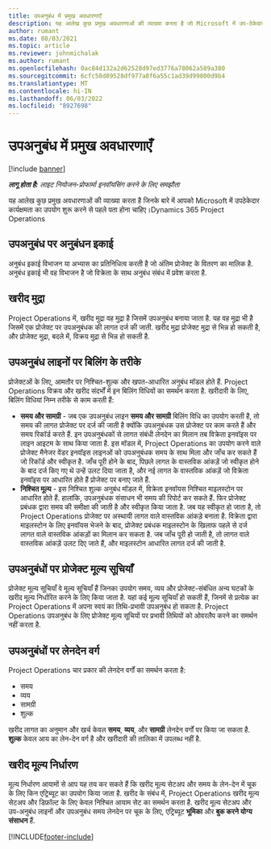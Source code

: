 ```yaml
---
title: उपअनुबंध में प्रमुख अवधारणाएँ
description: यह आलेख कुछ प्रमुख अवधारणाओं की व्याख्या करता है जो Microsoft में उप-ठेकेदारी पर लागू होती हैं।Dynamics 365 Project Operations
author: rumant
ms.date: 08/03/2021
ms.topic: article
ms.reviewer: johnmichalak
ms.author: rumant
ms.openlocfilehash: 0ac84d132a2d62528d97ed3776a78062a589a380
ms.sourcegitcommit: 6cfc50d89528df977a8f6a55c1ad39d99800d9b4
ms.translationtype: MT
ms.contentlocale: hi-IN
ms.lasthandoff: 06/03/2022
ms.locfileid: "8927698"
---
```

# <a name="key-concepts-in-subcontracting"></a>उपअनुबंध में प्रमुख अवधारणाएँ

[!include [banner](../../includes/dataverse-preview.md)]

_**लागू होता है:** लाइट नियोजन-प्रोफार्मा इनवॉयसिंग करने के लिए समझौता_

यह आलेख कुछ प्रमुख अवधारणाओं की व्याख्या करता है जिनके बारे में आपको Microsoft में उपठेकेदार कार्यक्षमता का उपयोग शुरू करने से पहले पता होना चाहिए।Dynamics 365 Project Operations

## <a name="contracting-unit-on-the-subcontract"></a>उपअनुबंध पर अनुबंधन इकाई

अनुबंध इकाई विभाजन या अभ्यास का प्रतिनिधित्व करती है जो अंतिम प्रोजेक्ट के वितरण का मालिक है. अनुबंध इकाई भी वह विभाजन है जो विक्रेता के साथ अनुबंध संबंध में प्रवेश करता है.

## <a name="purchase-currency"></a>खरीद मुद्रा

Project Operations में, खरीद मुद्रा वह मुद्रा है जिसमें उपअनुबंध बनाया जाता है. यह वह मुद्रा भी है जिसमें एक प्रोजेक्ट पर उपअनुबंधक की लागत दर्ज की जाती. खरीद मुद्रा प्रोजेक्ट मुद्रा से भिन्न हो सकती है, और प्रोजेक्ट मुद्रा, बदले में, विक्रय मुद्रा से भिन्न हो सकती है.

## <a name="billing-methods-on-subcontract-lines"></a>उपअनुबंध लाइनों पर बिलिंग के तरीके

प्रोजेक्टओं के लिए, आमतौर पर निश्चित-शुल्क और खपत-आधारित अनुबंध मॉडल होते हैं. Project Operations विक्रय और खरीद संदर्भों में इन बिलिंग विधियों का समर्थन करता है. खरीदारी के लिए, बिलिंग विधियां निम्न तरीके से काम करती हैं:

- **समय और सामग्री** - जब एक उपअनुबंध लाइन **समय और सामग्री** बिलिंग विधि का उपयोग करती है, तो समय की लागत प्रोजेक्ट पर दर्ज की जाती है क्योंकि उपअनुबंधक उस प्रोजेक्ट पर काम करते हैं और समय रिकॉर्ड करते हैं. इन उपअनुबंधकों से लागत संबंधी लेनदेन का मिलान तब विक्रेता इनवॉइस पर लाइन आइटम के साथ किया जाता है. इस मॉडल में, Project Operations का उपयोग करने वाले प्रोजेक्ट मैनेजर वेंडर इनवॉइस लाइनओं को उपअनुबंधक समय के साथ मिला और जाँच कर सकते हैं जो रिकॉर्ड और स्वीकृत है. जाँच पूरी होने के बाद, पिछले लागत के वास्तविक आंकड़ें जो स्वीकृत होने के बाद दर्ज किए गए थे उन्हें उलट दिया जाता है, और नई लागत के वास्तविक आंकड़ें जो विक्रेता इनवॉइस पर आधारित होते हैं प्रोजेक्ट पर बनाए जाते हैं.
- **निश्चित मूल्य** - इस निश्चित शुल्क अनुबंध मॉडल में, विक्रेता इनवॉयस निश्चित माइलस्टोन पर आधारित होते हैं. हालांकि, उपअनुबंधक संसाधन भी समय की रिपोर्ट कर सकते हैं. फिर प्रोजेक्ट प्रबंधक द्वारा समय की समीक्षा की जाती है और स्वीकृत किया जाता है. जब यह स्वीकृत हो जाता है, तो Project Operations प्रोजेक्ट पर अस्थायी लागत वाले वास्तविक आंकड़े बनाता है. विक्रेता द्वारा माइलस्टोन के लिए इनवॉयस भेजने के बाद, प्रोजेक्ट प्रबंधक माइलस्टोन के खिलाफ पहले से दर्ज लागत वाले वास्तविक आंकड़ों का मिलान कर सकता है. जब जाँच पूरी हो जाती है, तो लागत वाले वास्तविक आंकड़ें उलट दिए जाते हैं, और माइलस्टोन आधारित लागत दर्ज की जाती है.

## <a name="project-price-lists-on-subcontracts"></a>उपअनुबंधों पर प्रोजेक्ट मूल्य सूचियाँ

प्रोजेक्ट मूल्य सूचियाँ वे मूल्य सूचियाँ हैं जिनका उपयोग समय, व्यय और प्रोजेक्ट-संबंधित अन्य घटकों के खरीद मूल्य निर्धारित करने के लिए किया जाता है. यहां कई मूल्य सूचियाँ हो सकती हैं, जिनमें से प्रत्येक का Project Operations में अपना स्वयं का तिथि-प्रभावी उपअनुबंध हो सकता है. Project Operations उपअनुबंध के लिए प्रोजेक्ट मूल्य सूचियों पर प्रभावी तिथियों को ओवरलैप करने का समर्थन नहीं करता है.

## <a name="transaction-classes-on-subcontracts"></a>उपअनुबंधों पर लेनदेन वर्ग

Project Operations चार प्रकार की लेनदेन वर्गों का समर्थन करता है:

- समय
- व्यय
- सामग्री
- शुल्क

खरीद लागत का अनुमान और खर्च केवल **समय**, **व्यय**, और **सामग्री** लेनदेन वर्गों पर किया जा सकता है. **शुल्क** केवल आय का लेन-देन वर्ग है और खरीदारी की तालिका में उपलब्ध नहीं है.

## <a name="purchase-pricing-dimensions"></a>खरीद मूल्य निर्धारण

मूल्य निर्धारण आयामों से आप यह तय कर सकते हैं कि खरीद मूल्य सेटअप और समय के लेन-देन में चूक के लिए किन एट्रिब्‍यूट का उपयोग किया जाता है. खरीद के संबंध में, Project Operations खरीद मूल्य सेटअप और डिफ़ॉल्ट के लिए केवल निश्चित आयाम सेट का समर्थन करता है. खरीद मूल्य सेटअप और उप-अनुबंध लाइनों और उपअनुबंध समय लेनदेन पर चूक के लिए, एट्रिब्‍यूट **भूमिका** और **बुक करने योग्य संसाधन** हैं.

[!INCLUDE[footer-include](../../includes/footer-banner.md)]
